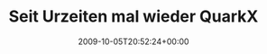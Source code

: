 ---
retweeted: false
source: <a href="http://twitter.com" rel="nofollow">Twitter Web Client</a>
entities:
  hashtags:
  - text: lsdug
    indices:
    - '71'
    - '77'
  symbols: []
  user_mentions: []
  urls: []
display_text_range:
- '0'
- '91'
favorite_count: '0'
id_str: '4637356693'
truncated: false
retweet_count: '0'
id: '4637356693'
created_at: Mon Oct 05 20:52:24 +0000 2009
favorited: false
full_text: 'Seit Urzeiten mal wieder QuarkXPress geöffnet. Mal sehn ob was für die
  #lsdug bei rumkommt.'
lang: de
tags:
- lsdug
- pesos:twitter
date: '2009-10-05T20:52:24+00:00'
src: https://twitter.com/bascht/status/4637356693
original_url: https://twitter.com/bascht/status/4637356693
type: twitter_tweet
text: 'Seit Urzeiten mal wieder QuarkXPress geöffnet. Mal sehn ob was für die #lsdug
  bei rumkommt.'
title: Seit Urzeiten mal wieder QuarkX

---